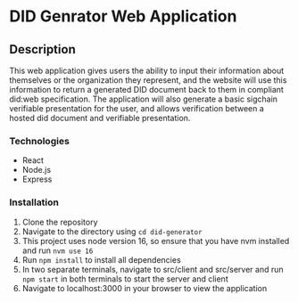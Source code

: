 # DID Genrator Web Application

## Description
This web application gives users the ability to input their information about themselves or the organization they represent, and the website will use this information to return a generated DID document back to them in compliant did:web specification. The application will also generate a basic sigchain verifiable presentation for the user, and allows verification between a hosted did document and verifiable presentation.

### Technologies
- React
- Node.js
- Express

### Installation
1. Clone the repository
2. Navigate to the directory using ```cd did-generator```
3. This project uses node version 16, so ensure that you have nvm installed and run ```nvm use 16```
4. Run ```npm install``` to install all dependencies
5. In two separate terminals, navigate to src/client and src/server and run ```npm start``` in both terminals to start the server and client
6. Navigate to localhost:3000 in your browser to view the application